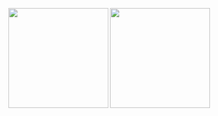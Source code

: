
<p align="left">
  
<img height="200px" src = "https://github-readme-stats.vercel.app/api?username=ryotaro-tenya0727&show_icons=true&theme=radical" />


<img height="200px" src="https://github-readme-stats.vercel.app/api/top-langs/?username=ryotaro-tenya0727&layout=compact&theme=onedark" />
              
</p>
            

